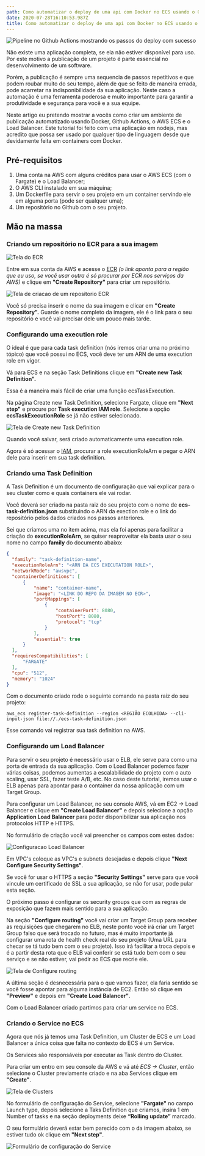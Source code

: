 ```yaml
---
path: Como automatizar o deploy de uma api com Docker no ECS usando o Github Actions
date: 2020-07-28T16:10:53.987Z
title: Como automatizar o deploy de uma api com Docker no ECS usando o Github Actions
---
```

![Pipeline no Github Actions mostrando os passos do deploy com sucesso](assets/2.png "Pipeline no Github Actions mostrando os passos do deploy com sucesso")

Não existe uma aplicação completa, se ela não estiver disponível para uso. Por este motivo a publicação de um projeto é parte essencial no desenvolvimento de um software. 

Porém, a publicação é sempre uma sequencia de passos repetitivos e que podem roubar muito do seu tempo, além de que se feito de maneira errada, pode acarretar na indisponibilidade da sua aplicação. Neste caso a automação é uma ferramenta poderosa e muito importante para garantir a produtividade e segurança para você e a sua equipe.

Neste artigo eu pretendo mostrar a vocês como criar um ambiente de publicação automatizado usando Docker, Github Actions, o AWS ECS e o Load Balancer. Este tutorial foi feito com uma aplicação em nodejs, mas acredito que possa ser usado por qualquer tipo de linguagem desde que devidamente feita em containers com Docker.

## Pré-requisitos

1. Uma conta na AWS com alguns créditos para usar o AWS ECS (com o Fargate) e o Load Balancer;
2. O AWS CLI instalado em sua máquina;
3. Um Dockerfile para servir o seu projeto em um container servindo ele em alguma porta (pode ser qualquer uma);
4. Um repositório no Github com o seu projeto.

## Mão na massa

### Criando um repositório no ECR para a sua imagem

![Tela do ECR](assets/3.png "Tela do ECR")

Entre em sua conta da AWS e acesse o [ECR](https://us-east-2.console.aws.amazon.com/ecr/repositories?region=us-east-2#) *(o link aponta para a região que eu uso, se você usar outra é só procurar por ECR nos serviços da AWS)* e clique em **"Create Repository"** para criar um repositório.

![Tela de criacao de um repositorio ECR](assets/1.png "Tela de criacao de um repositorio ECR")

Você só precisa inserir o nome da sua imagem e clicar em **"Create Repository".** Guarde o nome completo da imagem, ele é o link para o seu repositório e você vai precisar dele um pouco mais tarde.

### Configurando uma execution role

O ideal é que para cada task definition (nós iremos criar uma no próximo tópico) que você possui no ECS, você deve ter um ARN de uma execution role em vigor. 

Vá para ECS e na seção Task Definitions clique em **"Create new Task Definition".**

Essa é a maneira mais fácil de criar uma função ecsTaskExecution.

Na página Create new Task Definition, selecione Fargate, clique em **"Next step"** e procure por **Task execution IAM role**. Selecione a opção **ecsTaskExecutionRole** se já não estiver selecionado.

![Tela de Create new Task Definition](assets/4.png "Tela de Create new Task Definition")

Quando você salvar, será criado automaticamente uma execution role. 

Agora é só acessar o [IAM](https://console.aws.amazon.com/iam/home?region=us-east-2#/roles), procurar a role executionRoleArn e pegar o ARN dele para inserir em sua task definition.

### Criando uma Task Definition

A Task Definition é um documento de configuração que vai explicar para o seu cluster como e quais containers ele vai rodar.

Você deverá ser criado na pasta raiz do seu projeto com o nome de **ecs-task-definition.json** substituindo o ARN da exection role e o link do repositório pelos dados criados nos passos anteriores.

Sei que criamos uma no item acima, mas ela foi apenas para facilitar a criação do **executionRoleArn**, se quiser reaproveitar ela basta usar o seu nome no campo **family** do documento abaixo:

```json
{
  "family": "task-definition-name",
  "executionRoleArn": "<ARN DA ECS EXECUTATION ROLE>",
  "networkMode": "awsvpc",
  "containerDefinitions": [
      {
          "name": "container-name",
          "image": "<LINK DO REPO DA IMAGEM NO ECR>",
          "portMappings": [
              {
                  "containerPort": 8080,
                  "hostPort": 8080,
                  "protocol": "tcp"
              }
          ],
          "essential": true
      }
  ],
  "requiresCompatibilities": [
      "FARGATE"
  ],
  "cpu": "512",
  "memory": "1024"
}
```

Com o documento criado rode o seguinte comando na pasta raiz do seu projeto:

`aws_ecs register-task-definition --region <REGIÃO ECOLHIDA> --cli-input-json file://./ecs-task-definition.json`

Esse comando vai registrar sua task definition na AWS.

### Configurando um Load Balancer

Para servir o seu projeto é necessário usar o ELB, ele serve para como uma porta de entrada da sua aplicação. Com o Load Balancer podemos fazer várias coisas, podemos aumentas a escalabilidade do projeto com o auto scaling, usar SSL, fazer teste A/B, etc. No caso deste tutorial, iremos usar o ELB apenas para apontar para o container da nossa aplicação com um Target Group.

Para configurar um Load Balancer, no seu console AWS, vá em EC2 -> Load Balancer e clique em **"Create Load Balancer"** e depois selecione a opção **Application Load Balancer** para poder disponibilizar sua aplicação nos protocolos HTTP e HTTPS.

No formulário de criação você vai preencher os campos com estes dados:

![Configuracao Load Balancer](assets/5.png "Configuracao Load Balancer")

Em VPC's coloque as VPC's e subnets desejadas e depois clique **"Next Configure Security Settings"**.

Se você for usar o HTTPS a seção **"Security Settings"** serve para que você vincule um certificado de SSL a sua aplicação, se não for usar, pode pular esta seção.

O próximo passo é configurar os security groups que com as regras de exposição que fazem mais sentido para a sua aplicação.

Na seção **"Configure routing"** você vai criar um Target Group para receber as requisições que chegarem no ELB, neste ponto você irá criar um Target Group falso que será trocado no futuro, mas é muito importante já configurar uma rota de health check real do seu projeto (Uma URL para checar se tá tudo bem com o seu projeto). Isso irá facilitar a troca depois e é a partir desta rota que o ELB vai conferir se está tudo bem com o seu serviço e se não estiver, vai pedir ao ECS que recrie ele.

![Tela de Configure routing](assets/6.png "Tela de Configure routing")

A última seção é desnecessária para o que vamos fazer, ela faria sentido se você fosse apontar para alguma instância de EC2. Então só clique em **"Preview"** e depois em **"Create Load Balancer"**.

Com o Load Balancer criado partimos para criar um service no ECS.

### Criando o Service no ECS 

Agora que nós já temos uma Task Definition, um Cluster de ECS e um Load Balancer a única coisa que falta no contexto do ECS é um Service.

Os Services são responsáveis por executar as Task dentro do Cluster.

Para criar um entro em seu console da AWS e vá até *ECS -> Cluster*, então selecione o Cluster previamente criado e na aba Services clique em **"Create"**.

![Tela de Clusters](assets/7.png "Tela de Clusters")

No formulário de configuração do Service, selecione **"Fargate"** no campo Launch type, depois selecione a Taks Definition que criamos, insira 1 em Number of tasks e na seção deployments deixe **“Rolling update”** marcado. 

O seu formulário deverá estar bem parecido com o da imagem abaixo, se estiver tudo ok clique em **"Next step"**.

![Formulário de configuração do Service](assets/8.png "Formulário de configuração do Service")